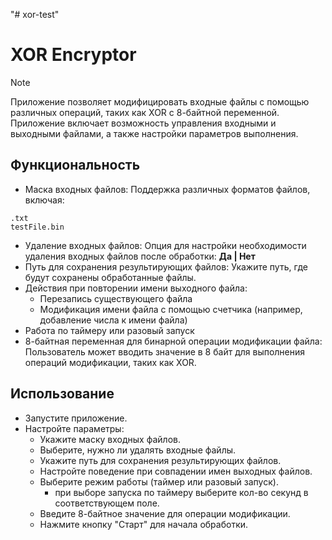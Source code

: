 "# xor-test"

# XOR Encryptor

> [!NOTE]
> Приложение позволяет модифицировать входные файлы с помощью различных операций, таких как XOR с 8-байтной переменной. Приложение включает возможность управления входными и выходными файлами, а также настройки параметров выполнения.

## Функциональность

 - Маска входных файлов: Поддержка различных форматов файлов, включая:
```
.txt
testFile.bin
```
 - Удаление входных файлов: Опция для настройки необходимости удаления входных файлов после обработки: **Да | Нет**
 - Путь для сохранения результирующих файлов: Укажите путь, где будут сохранены обработанные файлы.
- Действия при повторении имени выходного файла:
    - Перезапись существующего файла
    - Модификация имени файла с помощью счетчика (например, добавление числа к имени файла)
- Работа по таймеру или разовый запуск
- 8-байтная переменная для бинарной операции модификации файла: Пользователь может вводить значение в 8 байт для выполнения операций модификации, таких как XOR.


## Использование

- Запустите приложение.
- Настройте параметры:
    - Укажите маску входных файлов.
    - Выберите, нужно ли удалять входные файлы.
    - Укажите путь для сохранения результирующих файлов.
    - Настройте поведение при совпадении имен выходных файлов.
    - Выберите режим работы (таймер или разовый запуск).
        - при выборе запуска по таймеру выберите кол-во секунд в соответствующем поле.
    - Введите 8-байтное значение для операции модификации.
    - Нажмите кнопку "Старт" для начала обработки.
